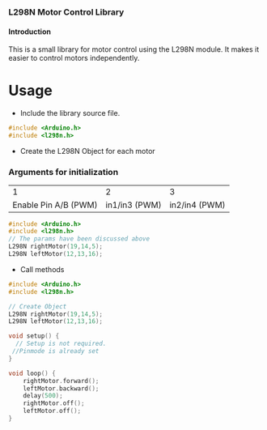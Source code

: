 ### L298N Motor Control Library

#### Introduction 
This is a small library for motor control using the L298N module. It makes it easier to control motors independently.

# Usage 
- Include the library source file. 

```c++ 
#include <Arduino.h>
#include <l298n.h>

```
- Create the L298N Object for each motor 
### Arguments for initialization
<table>
  <tr>
    <td>1</td>
    <td>2</td>
    <td>3</td>
  <tr>
  <tr>
    <td>Enable Pin A/B (PWM)</td>
    <td>in1/in3 (PWM)</td>
    <td>in2/in4 (PWM)</td>
  <tr>
</table>

```c++
#include <Arduino.h>
#include <l298n.h>
// The params have been discussed above
L298N rightMotor(19,14,5);
L298N leftMotor(12,13,16);

```
- Call methods 

```c++
#include <Arduino.h>
#include <l298n.h>

// Create Object
L298N rightMotor(19,14,5);
L298N leftMotor(12,13,16);

void setup() {
  // Setup is not required. 
 //Pinmode is already set
}

void loop() {
    rightMotor.forward();
    leftMotor.backward();
    delay(500);
    rightMotor.off();
    leftMotor.off();
}
```

